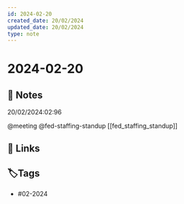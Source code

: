 ```yaml
---
id: 2024-02-20
created_date: 20/02/2024
updated_date: 20/02/2024
type: note
---
```


#  2024-02-20

## 📝 Notes

20/02/2024:02:96

@meeting 
@fed-staffing-standup 
[[fed_staffing_standup]]
## 🔗 Links

## **🏷️Tags**

- #02-2024
